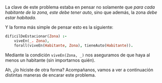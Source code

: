 La clave de este problema estaba en pensar no solamente que _para cada habitante de la zona, este debe tener auto_, sino que además, la zona _debe estar habitada_. 

Y la forma más simple de pensar esto es la siguiente: 

```prolog
dificilDeEstacionar(Zona) :-
    viveEn(_. Zona),
    forall(viveEn(Habitante, Zona), tieneAuto(Habitante)).
```

Mediante la condición `viveEn(Zona, _)` nos aseguramos de que haya al menos un habitante (sin importarnos quién). 

Ah, ¿lo hiciste de otra forma? Acompañanos, vamos a ver a continuación distintas maneras de encarar este problema. 
